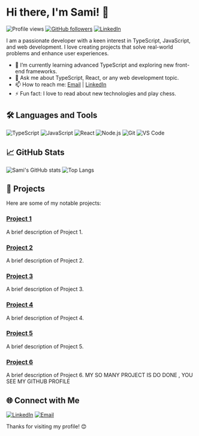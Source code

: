 # Hi there, I'm Sami! 👋

![Profile views](https://www.github.com/~muhammadsami987123) 
[![GitHub followers](https://img.shields.io/github/followers/muhammadsami987123?label=Follow&style=social)](https://github.com/muhammadsami987123)
[![LinkedIn](https://img.shields.io/badge/LinkedIn-blue?style=flat&logo=linkedin&logoColor=white)](https://www.linkedin.com/in/muhammad-sami-3aa6102b8/)

I am a passionate developer with a keen interest in TypeScript, JavaScript, and web development. I love creating projects that solve real-world problems and enhance user experiences.

- 🌱 I’m currently learning advanced TypeScript and exploring new front-end frameworks.
- 💬 Ask me about TypeScript, React, or any web development topic.
- 📫 How to reach me: [Email](mailto:m.samiwaseem1234@email.com) | [LinkedIn](https://www.linkedin.com/in/yourprofile)
- ⚡ Fun fact: I love to read about new technologies and play chess.

## 🛠️ Languages and Tools

![TypeScript](https://img.shields.io/badge/-TypeScript-007ACC?style=flat&logo=typescript&logoColor=white)
![JavaScript](https://img.shields.io/badge/-JavaScript-F7DF1E?style=flat&logo=javascript&logoColor=black)
![React](https://img.shields.io/badge/-React-61DAFB?style=flat&logo=react&logoColor=black)
![Node.js](https://img.shields.io/badge/-Node.js-339933?style=flat&logo=node.js&logoColor=white)
![Git](https://img.shields.io/badge/-Git-F05032?style=flat&logo=git&logoColor=white)
![VS Code](https://img.shields.io/badge/-VS%20Code-007ACC?style=flat&logo=visual-studio-code&logoColor=white)


## 📈 GitHub Stats

![Sami's GitHub stats](https://github-readme-stats.vercel.app/api?username=muhammadsami987123&show_icons=true&theme=radical)
![Top Langs](https://github-readme-stats.vercel.app/api/top-langs/?username=muhammadsami987123&layout=compact&theme=radical)

## 📂 Projects

Here are some of my notable projects:

### [Project 1](https://github.com/muhammadsami987123/adventure-game)
A brief description of Project 1. 

### [Project 2](https://github.com/muhammadsami987123/ATM-Machine)
A brief description of Project 2.

### [Project 3](https://github.com/muhammadsami987123/word_counter)
A brief description of Project 3.

### [Project 4](https://github.com/muhammadsami987123/number-guessing-game)
A brief description of Project 4.

### [Project 5](https://github.com/muhammadsami987123/Currency-Converter)
A brief description of Project 5.

### [Project 6](https://github.com/muhammadsami987123/Simple-calculator)
A brief description of Project 6.
MY SO MANY PROJECT IS DO DONE , YOU SEE MY GITHUB PROFILE
## 🌐 Connect with Me

[![LinkedIn](https://img.shields.io/badge/LinkedIn-blue?style=flat&logo=linkedin&logoColor=white)](https://www.linkedin.com/in/muhammad-sami-3aa6102b8/)
[![Email](https://img.shields.io/badge/Email-D14836?style=flat&logo=gmail&logoColor=white)](mailto:m.samiwaseem1234@gmail.com)

Thanks for visiting my profile! 😊
